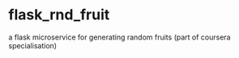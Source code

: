 # flask_rnd_fruit
a flask microservice for generating random fruits (part of coursera specialisation) 
